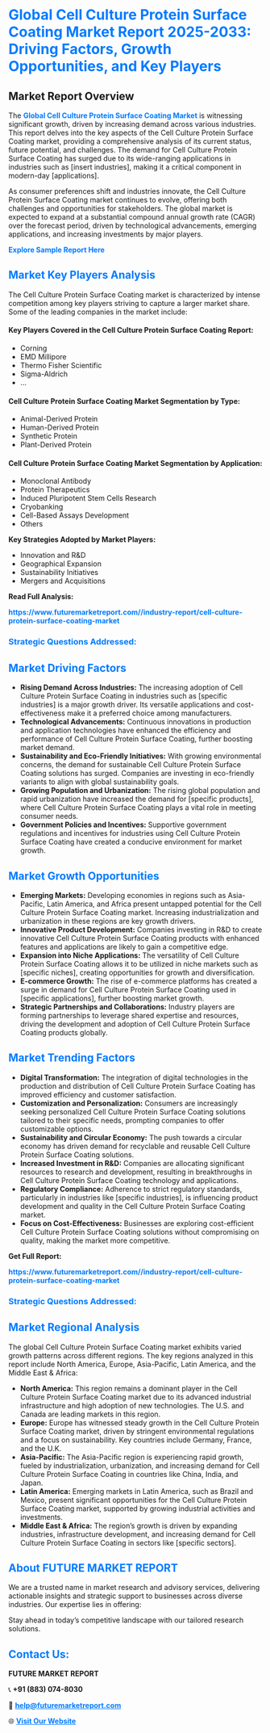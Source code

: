 <h1 style="color: #007BFF;">Global Cell Culture Protein Surface Coating Market Report 2025-2033: Driving Factors, Growth Opportunities, and Key Players</h1>

<section id="overview">
<h2>Market Report Overview</h2>
<p>The <a href="https://www.futuremarketreport.com//industry-report/cell-culture-protein-surface-coating-market" style="color: #007BFF; text-decoration: none;"><strong>Global Cell Culture Protein Surface Coating Market</strong></a> is witnessing significant growth, driven by increasing demand across various industries. This report delves into the key aspects of the Cell Culture Protein Surface Coating market, providing a comprehensive analysis of its current status, future potential, and challenges. The demand for Cell Culture Protein Surface Coating has surged due to its wide-ranging applications in industries such as [insert industries], making it a critical component in modern-day [applications].</p>
<p>As consumer preferences shift and industries innovate, the Cell Culture Protein Surface Coating market continues to evolve, offering both challenges and opportunities for stakeholders. The global market is expected to expand at a substantial compound annual growth rate (CAGR) over the forecast period, driven by technological advancements, emerging applications, and increasing investments by major players.</p>
</section>

<section id="overview">
<p><a href="https://www.futuremarketreport.com//request-sample/reportId=64139" style="color: #007BFF; text-decoration: none;"><strong>Explore Sample Report Here</strong></a></p>
</section>

<section id="key-players">
<h2 style="color: #007BFF;">Market Key Players Analysis</h2>
<p>The Cell Culture Protein Surface Coating market is characterized by intense competition among key players striving to capture a larger market share. Some of the leading companies in the market include:</p>
<h4>Key Players Covered in the Cell Culture Protein Surface Coating Report:</h4>
<ul><li>Corning</li><li>EMD Millipore</li><li>Thermo Fisher Scientific</li><li>Sigma-Aldrich</li><li>...</li></ul>
<h4>Cell Culture Protein Surface Coating Market Segmentation by Type:</h4>
<ul><li>Animal-Derived Protein</li><li>Human-Derived Protein</li><li>Synthetic Protein</li><li>Plant-Derived Protein</li></ul>

<h4>Cell Culture Protein Surface Coating Market Segmentation by Application:</h4>
<ul><li>Monoclonal Antibody</li><li>Protein Therapeutics</li><li>Induced Pluripotent Stem Cells Research</li><li>Cryobanking</li><li>Cell-Based Assays Development</li><li>Others</li></ul>
<p><strong>Key Strategies Adopted by Market Players:</strong></p>
<ul>
<li>Innovation and R&D</li>
<li>Geographical Expansion</li>
<li>Sustainability Initiatives</li>
<li>Mergers and Acquisitions</li>
</ul>
</section>

<section>
<p><strong>Read Full Analysis: </strong></p><a href="https://www.futuremarketreport.com//industry-report/cell-culture-protein-surface-coating-market" style="color: #007BFF; text-decoration: none;"><strong>https://www.futuremarketreport.com//industry-report/cell-culture-protein-surface-coating-market</strong></a>
<h3 style="color: #007BFF;">Strategic Questions Addressed:</h3>
</section>

<section id="driving-factors">
<h2 style="color: #007BFF;">Market Driving Factors</h2>
<ul>
<li><strong>Rising Demand Across Industries:</strong> The increasing adoption of Cell Culture Protein Surface Coating in industries such as [specific industries] is a major growth driver. Its versatile applications and cost-effectiveness make it a preferred choice among manufacturers.</li>
<li><strong>Technological Advancements:</strong> Continuous innovations in production and application technologies have enhanced the efficiency and performance of Cell Culture Protein Surface Coating, further boosting market demand.</li>
<li><strong>Sustainability and Eco-Friendly Initiatives:</strong> With growing environmental concerns, the demand for sustainable Cell Culture Protein Surface Coating solutions has surged. Companies are investing in eco-friendly variants to align with global sustainability goals.</li>
<li><strong>Growing Population and Urbanization:</strong> The rising global population and rapid urbanization have increased the demand for [specific products], where Cell Culture Protein Surface Coating plays a vital role in meeting consumer needs.</li>
<li><strong>Government Policies and Incentives:</strong> Supportive government regulations and incentives for industries using Cell Culture Protein Surface Coating have created a conducive environment for market growth.</li>
</ul>
</section>

<section id="growth-opportunities">
<h2 style="color: #007BFF;">Market Growth Opportunities</h2>
<ul>
<li><strong>Emerging Markets:</strong> Developing economies in regions such as Asia-Pacific, Latin America, and Africa present untapped potential for the Cell Culture Protein Surface Coating market. Increasing industrialization and urbanization in these regions are key growth drivers.</li>
<li><strong>Innovative Product Development:</strong> Companies investing in R&D to create innovative Cell Culture Protein Surface Coating products with enhanced features and applications are likely to gain a competitive edge.</li>
<li><strong>Expansion into Niche Applications:</strong> The versatility of Cell Culture Protein Surface Coating allows it to be utilized in niche markets such as [specific niches], creating opportunities for growth and diversification.</li>
<li><strong>E-commerce Growth:</strong> The rise of e-commerce platforms has created a surge in demand for Cell Culture Protein Surface Coating used in [specific applications], further boosting market growth.</li>
<li><strong>Strategic Partnerships and Collaborations:</strong> Industry players are forming partnerships to leverage shared expertise and resources, driving the development and adoption of Cell Culture Protein Surface Coating products globally.</li>
</ul>
</section>

<section id="trending-factors">
<h2 style="color: #007BFF;">Market Trending Factors</h2>
<ul>
<li><strong>Digital Transformation:</strong> The integration of digital technologies in the production and distribution of Cell Culture Protein Surface Coating has improved efficiency and customer satisfaction.</li>
<li><strong>Customization and Personalization:</strong> Consumers are increasingly seeking personalized Cell Culture Protein Surface Coating solutions tailored to their specific needs, prompting companies to offer customizable options.</li>
<li><strong>Sustainability and Circular Economy:</strong> The push towards a circular economy has driven demand for recyclable and reusable Cell Culture Protein Surface Coating solutions.</li>
<li><strong>Increased Investment in R&D:</strong> Companies are allocating significant resources to research and development, resulting in breakthroughs in Cell Culture Protein Surface Coating technology and applications.</li>
<li><strong>Regulatory Compliance:</strong> Adherence to strict regulatory standards, particularly in industries like [specific industries], is influencing product development and quality in the Cell Culture Protein Surface Coating market.</li>
<li><strong>Focus on Cost-Effectiveness:</strong> Businesses are exploring cost-efficient Cell Culture Protein Surface Coating solutions without compromising on quality, making the market more competitive.</li>
</ul>
</section>

<section>
<p><strong>Get Full Report: </strong></p><a href="https://www.futuremarketreport.com//industry-report/cell-culture-protein-surface-coating-market" style="color: #007BFF; text-decoration: none;"><strong>https://www.futuremarketreport.com//industry-report/cell-culture-protein-surface-coating-market</strong></a>
<h3 style="color: #007BFF;">Strategic Questions Addressed:</h3>
</section>


<section id="regional-analysis">
<h2 style="color: #007BFF;">Market Regional Analysis</h2>
<p>The global Cell Culture Protein Surface Coating market exhibits varied growth patterns across different regions. The key regions analyzed in this report include North America, Europe, Asia-Pacific, Latin America, and the Middle East & Africa:</p>
<ul>
<li><strong>North America:</strong> This region remains a dominant player in the Cell Culture Protein Surface Coating market due to its advanced industrial infrastructure and high adoption of new technologies. The U.S. and Canada are leading markets in this region.</li>
<li><strong>Europe:</strong> Europe has witnessed steady growth in the Cell Culture Protein Surface Coating market, driven by stringent environmental regulations and a focus on sustainability. Key countries include Germany, France, and the U.K.</li>
<li><strong>Asia-Pacific:</strong> The Asia-Pacific region is experiencing rapid growth, fueled by industrialization, urbanization, and increasing demand for Cell Culture Protein Surface Coating in countries like China, India, and Japan.</li>
<li><strong>Latin America:</strong> Emerging markets in Latin America, such as Brazil and Mexico, present significant opportunities for the Cell Culture Protein Surface Coating market, supported by growing industrial activities and investments.</li>
<li><strong>Middle East & Africa:</strong> The region’s growth is driven by expanding industries, infrastructure development, and increasing demand for Cell Culture Protein Surface Coating in sectors like [specific sectors].</li>
</ul>
</section>

<footer>
<h2 style="color: #007BFF;">About FUTURE MARKET REPORT</h2>
<p>We are a trusted name in market research and advisory services, delivering actionable insights and strategic support to businesses across diverse industries. Our expertise lies in offering:</p>

<p>Stay ahead in today’s competitive landscape with our tailored research solutions.</p>

<h2 style="color: #007BFF;">Contact Us:</h2>
<p><strong>FUTURE MARKET REPORT</strong></p>
<p>📞 <strong>+91 (883) 074-8030</strong></p>
<p>📧 <strong><a href="mailto:help@futuremarketreport.com" style="color: #007BFF;">help@futuremarketreport.com</a></strong></p>
<p>🌐 <strong><a href="https://www.futuremarketreport.com/" style="color: #007BFF;">Visit Our Website</a></strong></p>
</footer>